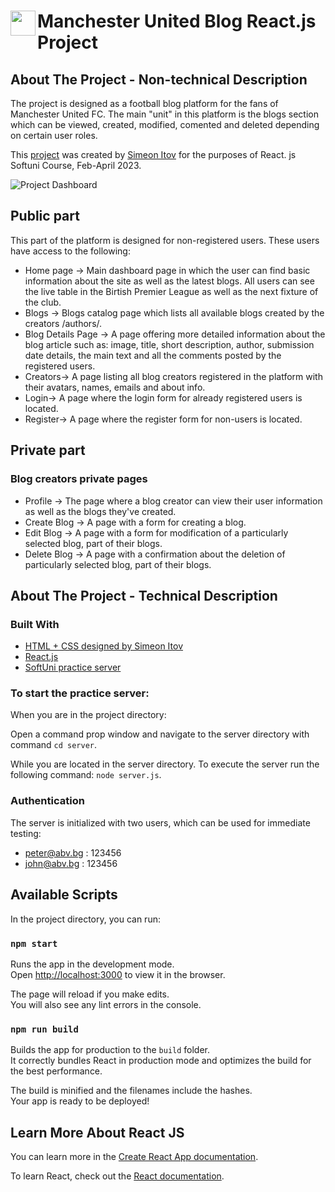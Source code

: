 # <img align="left" width="40" height="40" src="https://assets.stickpng.com/images/580b57fcd9996e24bc43c4e7.png">  Manchester United Blog React.js Project


## About The Project - Non-technical Description

The project is designed as a football blog platform for the fans of Manchester United FC. 
The main "unit" in this platform is the blogs section which can be viewed, created, modified, comented and deleted depending on certain user roles.

This [project](https://github.com/s-itov/Manchester-United-Blog-ReactJS.git) was created by [Simeon Itov](https://github.com/s-itov) for the purposes of React. js Softuni Course, Feb-April 2023.

![Project Dashboard](https://i.ibb.co/6mnccCP/1.png)


## Public part

This part of the platform is designed for non-registered users. These users have access to the following:

* Home page -> 
Main dashboard page in which the user can find basic information about the site as well as the latest blogs. All users can see the live table in the Birtish Premier League as well as the next fixture of the club.
* Blogs -> 
Blogs catalog page which lists all available blogs created by the creators /authors/.
* Blog Details Page -> 
A page offering more detailed information about the blog article such as: image, title, short description, author, submission date details, the main text and all the comments posted by the registered users.
* Creators-> 
A page listing all blog creators registered in the platform with their avatars, names, emails and about info.
* Login-> 
A page where the login form for already registered users is located.
* Register-> 
A page where the register form for non-users is located.

## Private part

### Blog creators private pages

* Profile -> 
The page where a blog creator can view their user information as well as the blogs they've created. 
* Create Blog -> 
A page with a form for creating a blog.
* Edit Blog -> 
A page with a form for modification of a particularly selected blog, part of their blogs.
* Delete Blog -> 
A page with a confirmation about the deletion of particularly selected blog, part of their blogs.


## About The Project - Technical Description

### Built With

* [HTML + CSS designed by Simeon Itov](https://github.com/s-itov)
* [React.js](https://reactjs.org/)
* [SoftUni practice server](https://github.com/softuni-practice-server/softuni-practice-server.git)

### To start the practice server:

When you are in the project directory:

Open a command prop window and navigate to the server directory with command  `cd server`.

While you are located in the server directory. To execute the server run the following command:  `node server.js`.

### Authentication

The server is initialized with two users, which can be used for immediate testing:
* peter@abv.bg : 123456
* john@abv.bg : 123456

## Available Scripts

In the project directory, you can run:

### `npm start`

Runs the app in the development mode.\
Open [http://localhost:3000](http://localhost:3000) to view it in the browser.

The page will reload if you make edits.\
You will also see any lint errors in the console.

### `npm run build`

Builds the app for production to the `build` folder.\
It correctly bundles React in production mode and optimizes the build for the best performance.

The build is minified and the filenames include the hashes.\
Your app is ready to be deployed!

## Learn More About React JS

You can learn more in the [Create React App documentation](https://facebook.github.io/create-react-app/docs/getting-started).

To learn React, check out the [React documentation](https://reactjs.org/).
